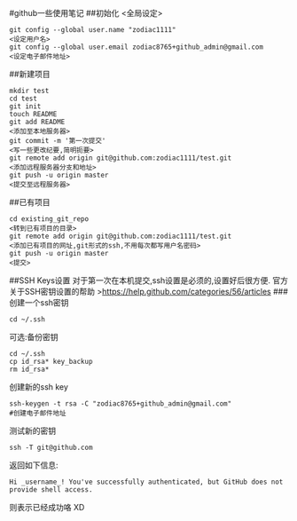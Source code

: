 #github一些使用笔记
##初始化
<全局设定>

	git config --global user.name "zodiac1111"
	<设定用户名>
	git config --global user.email zodiac8765+github_admin@gmail.com
	<设定电子邮件地址>

##新建项目


	mkdir test
	cd test
	git init
	touch README
  	git add README
 	<添加至本地服务器>
	git commit -m '第一次提交'
	<写一些更改纪要,简明扼要>
  	git remote add origin git@github.com:zodiac1111/test.git
	<添加远程服务器分支和地址>
 	git push -u origin master
  	<提交至远程服务器>

##已有项目

	cd existing_git_repo
	<转到已有项目的目录>
	git remote add origin git@github.com:zodiac1111/test.git
	<添加已有项目的网址,git形式的ssh,不用每次都写用户名密码>
	git push -u origin master
	<提交>

##SSH Keys设置
对于第一次在本机提交,ssh设置是必须的,设置好后很方便.
官方关于SSH密钥设置的帮助 >https://help.github.com/categories/56/articles
###创建一个ssh密钥

	cd ~/.ssh
可选:备份密钥

	cd ~/.ssh
	cp id_rsa* key_backup
	rm id_rsa*

创建新的ssh key
	
	ssh-keygen -t rsa -C "zodiac8765+github_admin@gmail.com"
	#创建电子邮件地址

测试新的密钥

	ssh -T git@github.com

返回如下信息:

	Hi _username_! You've successfully authenticated, but GitHub does not
	provide shell access.

则表示已经成功咯 XD
